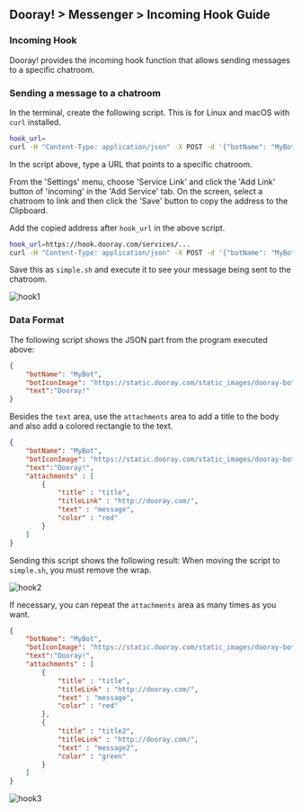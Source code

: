 ﻿## Dooray! > Messenger > Incoming Hook Guide

### Incoming Hook

Dooray! provides the incoming hook function that allows sending messages to a specific chatroom.

### Sending a message to a chatroom

In the terminal, create the following script. This is for Linux and macOS with `curl` installed.

```bash
hook_url=
curl -H "Content-Type: application/json" -X POST -d '{"botName": "MyBot", "botIconImage": "https://static.dooray.com/static_images/dooray-bot.png", "text":"Dooray!"}' $hook_url
```

In the script above, type a URL that points to a specific chatroom. 

From the 'Settings' menu, choose 'Service Link' and click the 'Add Link' button of 'incoming' in the 'Add Service' tab. On the screen, select a chatroom to link and then click the 'Save' button to copy the address to the Clipboard.

Add the copied address after `hook_url` in the above script.

```bash
hook_url=https://hook.dooray.com/services/...
curl -H "Content-Type: application/json" -X POST -d '{"botName": "MyBot", "botIconImage": "https://static.dooray.com/static_images/dooray-bot.png", "text":"Dooray!"}' $hook_url
```

Save this as `simple.sh` and execute it to see your message being sent to the chatroom.


![hook1](http://static.toastoven.net/prod_dooray_messenger/hook1.png)


### Data Format

The following script shows the JSON part from the program executed above:

```json
{
    "botName": "MyBot", 
    "botIconImage": "https://static.dooray.com/static_images/dooray-bot.png", 
    "text":"Dooray!"
}
```

Besides the `text` area, use the `attachments` area to add a title to the body and also add a colored rectangle to the text. 

```json
{
    "botName": "MyBot", 
    "botIconImage": "https://static.dooray.com/static_images/dooray-bot.png", 
    "text":"Dooray!",
    "attachments" : [
        {
            "title" : "title",
            "titleLink" : "http://dooray.com/",
            "text" : "message",
            "color" : "red"
        }
    ]
}
```

Sending this script shows the following result: When moving the script to `simple.sh`, you must remove the wrap.

![hook2](http://static.toastoven.net/prod_dooray_messenger/hook2.png)


If necessary, you can repeat the `attachments` area as many times as you want.

```json
{
    "botName": "MyBot", 
    "botIconImage": "https://static.dooray.com/static_images/dooray-bot.png", 
    "text":"Dooray!",
    "attachments" : [
        {
            "title" : "title",
            "titleLink" : "http://dooray.com/",
            "text" : "message",
            "color" : "red"
        },
        {
            "title" : "title2",
            "titleLink" : "http://dooray.com/",
            "text" : "message2",
            "color" : "green"
        }
    ]
}
```

![hook3](http://static.toastoven.net/prod_dooray_messenger/hook3.png)
